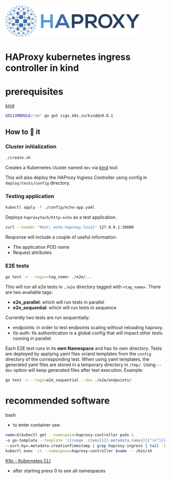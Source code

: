 
# ![HAProxy](../../assets/images/haproxy-weblogo-210x49.png "HAProxy")

# HAProxy kubernetes ingress controller in kind

# prerequisites

[kind](https://kind.sigs.k8s.io/docs/user/quick-start/)

```bash
GO111MODULE="on" go get sigs.k8s.io/kind@v0.8.1
```

## How to :runner: it

### Cluster initialization
```bash
./create.sh
```

Creates a Kubernetes cluster named `dev` via [kind](https://kind.sigs.k8s.io/) tool.

This will also deploy the HAProxy Ingress Controller using config in `deploy/tests/config` directory.

### Testing application
```bash
kubectl apply -f ./config/echo-app.yaml
```

Deploys `haproxytech/http-echo` as a test application.

```bash
curl --header "Host: echo.haproxy.local" 127.0.0.1:30080
```

Response will include a couple of useful information:
- The application POD name
- Request attributes


### E2E tests

```bash
go test -v --tags=<tag_name> ./e2e/...
```

This will run all e2e tests in `./e2e` directory tagged with `<tag_name>`.
There are two available tags:
- **e2e_parallel**: which will run tests in parallel
- **e2e_sequential**: which will run tests in sequence

Currently two tests are run sequentially:
- endpoints: in order to test endpoints scaling without reloading haproxy.
- tls-auth:  tls authentication is a global config that will impact other tests running in parallel.

Each E2E test runs in its **own Namespace** and has its own directory.
Tests are deployed by applying yaml files or/and templates from the `config` directory of the corresponding test.
When using yaml templates, the generated yaml files are stored in a temporary directory in `/tmp/`.
Using `--dev` option will keep generated files after test execution.
Example:
```bash
go test -v --tags=e2e_sequential --dev ./e2e/endpoints/
```

# recommended software

bash

- to enter container use:

```bash
name=$(kubectl get --namespace=haproxy-controller pods \
-o go-template --template '{{range .items}}{{.metadata.name}}{{"\n"}}{{end}}' \
--sort-by=.metadata.creationTimestamp | grep haproxy-ingress | tail -1); \
kubectl exec -it --namespace=haproxy-controller $name -- /bin/sh
```

[K9s - Kubernetes CLI](https://github.com/derailed/k9s)

- after starting press 0 to see all namespaces
